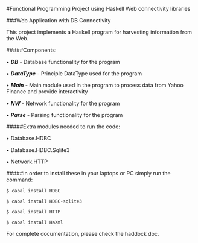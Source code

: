 #Functional Programming Project using Haskell Web connectivity libraries

###Web Application with DB Connectivity

This project implements a Haskell program for harvesting information from the Web. 

#####Components:

• **_DB_** - Database functionality for the program

• **_DataType_** - Principle DataType used for the program

• **_Main_** - Main module used in the program to process data from Yahoo Finance and provide interactivity

• **_NW_** - Network functionality for the program

• **_Parse_** - Parsing functionality for the program


#####Extra modules needed to run the code: 

• Database.HDBC

• Database.HDBC.Sqlite3

• Network.HTTP


#####In order to install these in your laptops or PC simply run the command:
```
$ cabal install HDBC

$ cabal install HDBC-sqlite3

$ cabal install HTTP

$ cabal install HaXml
```

For complete documentation, please check the haddock doc.
